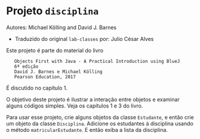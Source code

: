 # Projeto `disciplina`

Autores: Michael Kölling and David J. Barnes

- Traduzido do original `lab-classes` por: Julio César Alves

Este projeto é parte do material do livro

```
   Objects First with Java - A Practical Introduction using BlueJ
   6ª edição
   David J. Barnes e Michael Kölling
   Pearson Education, 2017
```

É discutido no capítulo 1.

O objetivo deste projeto é ilustrar a interação entre objetos e examinar 
alguns códigos simples. Veja os capítulos 1 e 3 do livro.

Para usar esse projeto, crie alguns objetos da classe `Estudante`, e então crie um objeto
da classe `Disciplina`.
Adicione os estudantes à disciplina usando o método `matricularEstudante`.
E então exiba a lista da disciplina.
